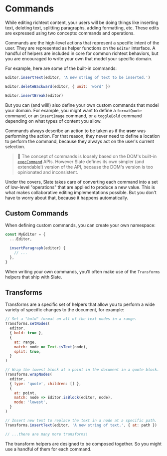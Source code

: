 # Commands

While editing richtext content, your users will be doing things like inserting text, deleting text, splitting paragraphs, adding formatting, etc. These edits are expressed using two concepts: commands and operations.

Commands are the high-level actions that represent a specific intent of the user. They are represented as helper functions on the `Editor` interface. A handful of helpers are included in core for common richtext behaviors, but you are encouraged to write your own that model your specific domain.

For example, here are some of the built-in commands:

```js
Editor.insertText(editor, 'A new string of text to be inserted.')

Editor.deleteBackward(editor, { unit: 'word' })

Editor.insertBreak(editor)
```

But you can (and will!) also define your own custom commands that model your domain. For example, you might want to define a `formatQuote` command, or an `insertImage` command, or a `toggleBold` command depending on what types of content you allow.

Commands always describe an action to be taken as if the **user** was performing the action. For that reason, they never need to define a location to perform the command, because they always act on the user's current selection.

> 🤖 The concept of commands is loosely based on the DOM's built-in [`execCommand`](https://developer.mozilla.org/en-US/docs/Web/API/Document/execCommand) APIs. However Slate defines its own simpler (and extendable!) version of the API, because the DOM's version is too opinionated and inconsistent.

Under the covers, Slate takes care of converting each command into a set of low-level "operations" that are applied to produce a new value. This is what makes collaborative editing implementations possible. But you don't have to worry about that, because it happens automatically.

## Custom Commands

When defining custom commands, you can create your own namespace:

```js
const MyEditor = {
  ...Editor,

  insertParagraph(editor) {
    // ...
  },
}
```

When writing your own commands, you'll often make use of the `Transforms` helpers that ship with Slate.

## Transforms

Transforms are a specific set of helpers that allow you to perform a wide variety of specific changes to the document, for example:

```js
// Set a "bold" format on all of the text nodes in a range.
Transforms.setNodes(
  editor,
  { bold: true },
  {
    at: range,
    match: node => Text.isText(node),
    split: true,
  }
)

// Wrap the lowest block at a point in the document in a quote block.
Transforms.wrapNodes(
  editor,
  { type: 'quote', children: [] },
  {
    at: point,
    match: node => Editor.isBlock(editor, node),
    mode: 'lowest',
  }
)

// Insert new text to replace the text in a node at a specific path.
Transforms.insertText(editor, 'A new string of text.', { at: path })

// ...there are many more transforms!
```

The transform helpers are designed to be composed together. So you might use a handful of them for each command.
